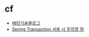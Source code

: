 # cf
- [배민기술블로그](https://techblog.woowahan.com/2606/)
- [Spring Transaction 사용 시 주의할 점](https://suhwan.dev/2020/01/16/spring-transaction-common-mistakes/)

